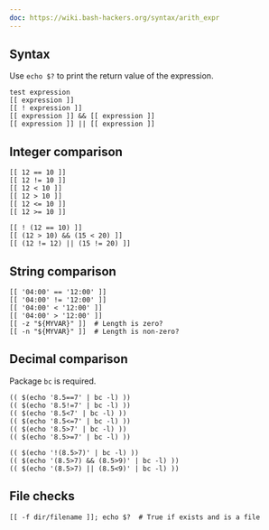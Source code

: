 ```yaml
---
doc: https://wiki.bash-hackers.org/syntax/arith_expr
---
```


## Syntax

Use `echo $?` to print the return value of the expression.

```shell
test expression
[[ expression ]]
[[ ! expression ]]
[[ expression ]] && [[ expression ]]
[[ expression ]] || [[ expression ]]
```

## Integer comparison

```shell
[[ 12 == 10 ]]
[[ 12 != 10 ]]
[[ 12 < 10 ]]
[[ 12 > 10 ]]
[[ 12 <= 10 ]]
[[ 12 >= 10 ]]

[[ ! (12 == 10) ]]
[[ (12 > 10) && (15 < 20) ]]
[[ (12 != 12) || (15 != 20) ]]
```

## String comparison

```shell
[[ '04:00' == '12:00' ]]
[[ '04:00' != '12:00' ]]
[[ '04:00' < '12:00' ]]
[[ '04:00' > '12:00' ]]
[[ -z "${MYVAR}" ]]  # Length is zero?
[[ -n "${MYVAR}" ]]  # Length is non-zero?
```

## Decimal comparison

Package `bc` is required.

```shell
(( $(echo '8.5==7' | bc -l) ))
(( $(echo '8.5!=7' | bc -l) ))
(( $(echo '8.5<7' | bc -l) ))
(( $(echo '8.5<=7' | bc -l) ))
(( $(echo '8.5>7' | bc -l) ))
(( $(echo '8.5>=7' | bc -l) ))

(( $(echo '!(8.5>7)' | bc -l) ))
(( $(echo '(8.5>7) && (8.5>9)' | bc -l) ))
(( $(echo '(8.5>7) || (8.5<9)' | bc -l) ))
```

## File checks

```shell
[[ -f dir/filename ]]; echo $?  # True if exists and is a file
```
